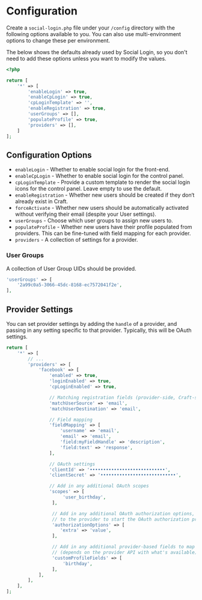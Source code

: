 # Configuration
Create a `social-login.php` file under your `/config` directory with the following options available to you. You can also use multi-environment options to change these per environment.

The below shows the defaults already used by Social Login, so you don't need to add these options unless you want to modify the values.

```php
<?php

return [
    '*' => [
        'enableLogin' => true,
        'enableCpLogin' => true,
        'cpLoginTemplate' => '',
        'enableRegistration' => true,
        'userGroups' => [],
        'populateProfile' => true,
        'providers' => [],
    ]
];
```

## Configuration Options
- `enableLogin` - Whether to enable social login for the front-end.
- `enableCpLogin` - Whether to enable social login for the control panel.
- `cpLoginTemplate` - Provide a custom template to render the social login icons for the control panel. Leave empty to use the default.
- `enableRegistration` - Whether new users should be created if they don‘t already exist in Craft.
- `forceActivate` - Whether new users should be automatically activated without verifying their email (despite your User settings).
- `userGroups` - Choose which user groups to assign new users to.
- `populateProfile` - Whether new users have their profile populated from providers. This can be fine-tuned with field mapping for each provider.
- `providers` - A collection of settings for a provider.

### User Groups
A collection of User Group UIDs should be provided.

```php
'userGroups' => [
    '2a99c0a5-3066-45dc-8168-ec7572041f2e',
],
```

## Provider Settings
You can set provider settings by adding the `handle` of a provider, and passing in any setting specific to that provider. Typically, this will be OAuth settings.

```php
return [
    '*' => [
        // ...
        'providers' => [
            'facebook' => [
                'enabled' => true,
                'loginEnabled' => true,
                'cpLoginEnabled' => true,

                // Matching registration fields (provider-side, Craft-side)
                'matchUserSource' => 'email',
                'matchUserDestination' => 'email',

                // Field mapping
                'fieldMapping' => [
                    'username' => 'email',
                    'email' => 'email',
                    'field:myFieldHandle' => 'description',
                    'field:text' => 'response',
                ],

                // OAuth settings
                'clientId' => '••••••••••••••••••••••••••••',
                'clientSecret' => '••••••••••••••••••••••••••••',

                // Add in any additional OAuth scopes
                'scopes' => [
                     'user_birthday',
                 ],

                 // Add in any additional OAuth authorization options, used when redirecting
                 // to the provider to start the OAuth authorization process
                 'authorizationOptions' => [
                    'extra' => 'value',
                 ],

                 // Add in any additional provider-based fields to map from
                 // (depends on the provider API with what's available)
                 'customProfileFields' => [
                     'birthday',
                 ],
            ],
        ],
    ],
];
```
